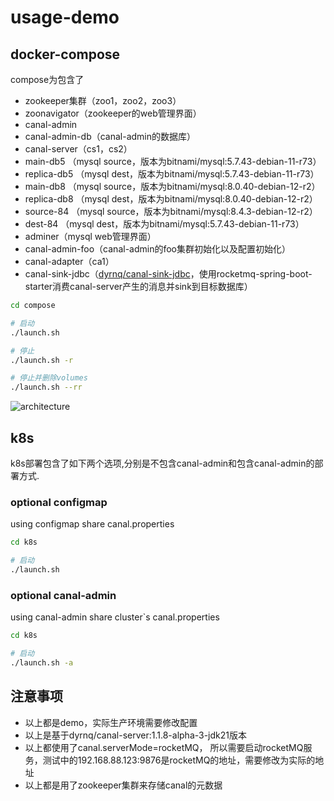 # usage-demo

## docker-compose

compose为包含了

- zookeeper集群（zoo1，zoo2，zoo3）
- zoonavigator（zookeeper的web管理界面）
- canal-admin
- canal-admin-db（canal-admin的数据库）
- canal-server（cs1，cs2）
- main-db5 （mysql source，版本为bitnami/mysql:5.7.43-debian-11-r73）
- replica-db5 （mysql dest，版本为bitnami/mysql:5.7.43-debian-11-r73）
- main-db8 （mysql source，版本为bitnami/mysql:8.0.40-debian-12-r2）
- replica-db8 （mysql dest，版本为bitnami/mysql:8.0.40-debian-12-r2）
- source-84 （mysql source，版本为bitnami/mysql:8.4.3-debian-12-r2）
- dest-84 （mysql dest，版本为bitnami/mysql:5.7.43-debian-11-r73）
- adminer（mysql web管理界面）
- canal-admin-foo（canal-admin的foo集群初始化以及配置初始化）
- canal-adapter（ca1）
- canal-sink-jdbc（[dyrnq/canal-sink-jdbc](https://github.com/dyrnq/canal-sink-jdbc)，使用rocketmq-spring-boot-starter消费canal-server产生的消息并sink到目标数据库）

```bash
cd compose

# 启动
./launch.sh

# 停止
./launch.sh -r

# 停止并删除volumes
./launch.sh --rr

```

![architecture](https://a.dyrnq.com/2024-10-22_21-49.png "architecture diagram")

## k8s

k8s部署包含了如下两个选项,分别是不包含canal-admin和包含canal-admin的部署方式.

### optional configmap

using configmap share canal.properties

```bash
cd k8s

# 启动
./launch.sh

```

### optional canal-admin

using canal-admin share cluster`s canal.properties

```bash
cd k8s

# 启动
./launch.sh -a

```

## 注意事项

- 以上都是demo，实际生产环境需要修改配置
- 以上是基于dyrnq/canal-server:1.1.8-alpha-3-jdk21版本
- 以上都使用了canal.serverMode=rocketMQ， 所以需要启动rocketMQ服务，测试中的192.168.88.123:9876是rocketMQ的地址，需要修改为实际的地址
- 以上都是用了zookeeper集群来存储canal的元数据
